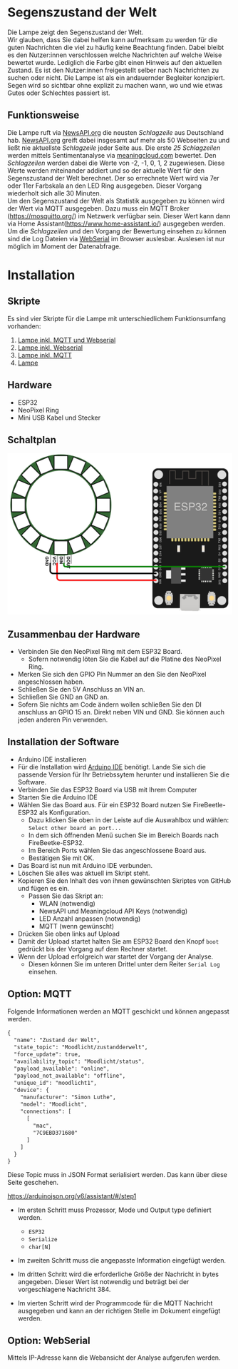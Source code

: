 # Segenszustand der Welt
Die Lampe zeigt den Segenszustand der Welt.<br />
Wir glauben, dass Sie dabei helfen kann aufmerksam zu werden für die guten Nachrichten die viel zu häufig keine Beachtung finden. Dabei bleibt es den Nutzer:innen verschlossen welche Nachrichten auf welche Weise bewertet wurde. Lediglich die Farbe gibt einen Hinweis auf den aktuellen Zustand. Es ist den Nutzer:innen freigestellt selber nach Nachrichten zu suchen oder nicht. Die Lampe ist als ein andauernder Begleiter konzipiert.<br />
Segen wird so sichtbar ohne explizit zu machen wann, wo und wie etwas Gutes oder Schlechtes passiert ist.

## Funktionsweise
Die Lampe ruft via [NewsAPI.org](newsapi.org) die neusten *Schlagzeile* aus Deutschland hab. [NewsAPI.org](newsapi.org) greift dabei insgesamt auf mehr als 50 Webseiten zu und ließt nie aktuellste *Schlagzeile* jeder Seite aus. Die erste *25 Schlagzeilen* werden mittels Sentimentanalyse via [meaningcloud.com](https://www.meaningcloud.com/developer/sentiment-analysis) bewertet. Den *Schlagzeilen* werden dabei die Werte von -2, -1, 0, 1, 2 zugewiesen. Diese Werte werden miteinander addiert und so der aktuelle Wert für den Segenszustand der Welt berechnet. Der so errechnete Wert wird via 7er oder 11er Farbskala an den LED Ring ausgegeben. Dieser Vorgang wiederholt sich alle 30 Minuten. <br />
Um den Segenszustand der Welt als Statistik ausgegeben zu können wird der Wert via MQTT ausgegeben. Dazu muss ein MQTT Broker (https://mosquitto.org/) im Netzwerk verfügbar sein. Dieser Wert kann dann via Home Assistant(https://www.home-assistant.io/) ausgegeben werden.<br />
Um die *Schlagzeilen* und den Vorgang der Bewertung einsehen zu können sind die Log Dateien via [WebSerial](https://www.arduino.cc/reference/en/libraries/webserial/) im Browser auslesbar. Auslesen ist nur möglich im Moment der Datenabfrage.

# Installation
## Skripte
Es sind vier Skripte für die Lampe mit unterschiedlichem Funktionsumfang vorhanden:
1. [Lampe inkl. MQTT und Webserial](/lampe-mqtt-webserial.ino)
2. [Lampe inkl. Webserial](/lampe-webserial.ino)
3. [Lampe inkl. MQTT](/lampe-mqtt.ino)
4. [Lampe](/lampe.ino)

## Hardware
* ESP32
* NeoPixel Ring
* Mini USB Kabel und Stecker

## Schaltplan
![Schaltplan](docs/schaltplan.png)

## Zusammenbau der Hardware
* Verbinden Sie den NeoPixel Ring mit dem ESP32 Board.
	* Sofern notwendig löten Sie die Kabel auf die Platine des NeoPixel Ring.
* Merken Sie sich den GPIO Pin Nummer an den Sie den NeoPixel angeschlossen haben.
* Schließen Sie den 5V Anschluss an VIN an.
* Schließen Sie GND an GND an.
* Sofern Sie nichts am Code ändern wollen schließen Sie den DI anschluss an GPIO 15 an. Direkt neben VIN und GND. Sie können auch jeden anderen Pin verwenden.

## Installation der Software
*  Arduino IDE installieren
*  Für die Installation wird [Arduino IDE](https://www.arduino.cc/en/software) benötigt. Lande Sie sich die passende Version für Ihr Betriebssytem herunter und installieren Sie die Software.
* Verbinden Sie das ESP32 Board via USB mit Ihrem Computer
* Starten Sie die Arduino IDE
* Wählen Sie das Board aus. Für ein ESP32 Board nutzen Sie FireBeetle-ESP32 als Konfiguration.
	* Dazu klicken Sie oben in der Leiste auf die Auswahlbox und wählen: `Select other board an port...`
	* In dem sich öffnenden Menü suchen Sie im Bereich Boards nach FireBeetke-ESP32.
	* Im Bereich Ports wählen Sie das angeschlossene Board aus.
	* Bestätigen Sie mit OK.
* Das Board ist nun mit Arduino IDE verbunden.
* Löschen Sie alles was aktuell im Skript steht.
* Kopieren Sie den Inhalt des von ihnen gewünschten Skriptes von GitHub und fügen es ein.
	* Passen Sie das Skript an:
		* WLAN (notwendig)
		* NewsAPI und Meaningcloud API Keys (notwendig)
		* LED Anzahl anpassen (notwendig)
		* MQTT (wenn gewünscht)
* Drücken Sie oben links auf Upload
* Damit der Upload startet halten Sie am ESP32 Board den Knopf `boot` gedrückt bis der Vorgang auf dem Rechner startet.
* Wenn der Upload erfolgreich war startet der Vorgang der Analyse.
	* Diesen können Sie im unteren Drittel unter dem Reiter `Serial Log` einsehen.

## Option: MQTT
Folgende Informationen werden an MQTT geschickt und können angepasst werden.

```
{
  "name": "Zustand der Welt",
  "state_topic": "Moodlicht/zustandderwelt",
  "force_update": true,
  "availability_topic": "Moodlicht/status",
  "payload_available": "online",
  "payload_not_available": "offline",
  "unique_id": "moodlicht1",
  "device": {
    "manufacturer": "Simon Luthe",
    "model": "Moodlicht",
    "connections": [
      [
        "mac",
        "7C9EBD371680"
      ]
    ]
  }
}
```

Diese Topic muss in JSON Format serialisiert werden. Das kann über diese Seite geschehen.

https://arduinojson.org/v6/assistant/#/step1

- Im ersten Schritt muss Prozessor, Mode und Output type definiert werden.
	- `ESP32`
	- `Serialize`
	- `char[N]`

- Im zweiten Schritt muss die angepasste Information eingefügt werden.
- Im dritten Schritt wird die erforderliche Größe der Nachricht in bytes angegeben. Dieser Wert ist notwendig und beträgt bei der vorgeschlagene Nachricht 384.
- Im vierten Schritt wird der Programmcode für die MQTT Nachricht ausgegeben und kann an der richtigen Stelle im Dokument eingefügt werden.


## Option: WebSerial
Mittels IP-Adresse kann die Webansicht der Analyse aufgerufen werden.
